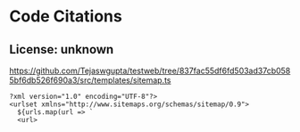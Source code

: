 # Code Citations

## License: unknown

https://github.com/Tejaswgupta/testweb/tree/837fac55df6fd503ad37cb0585bf6db526f690a3/src/templates/sitemap.ts

```
?xml version="1.0" encoding="UTF-8"?>
<urlset xmlns="http://www.sitemaps.org/schemas/sitemap/0.9">
  ${urls.map(url => `
  <url>
```
